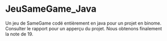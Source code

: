 # JeuSameGame_Java
Un jeu de SameGame codé entièrement en java pour un projet en binome.
Consulter le rapport pour un apperçu du projet.
Nous obtenons finalement la note de 19.
